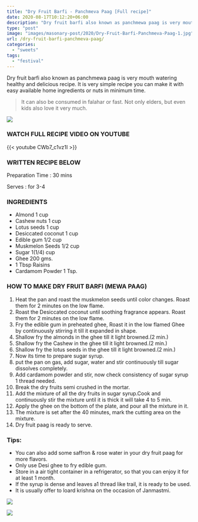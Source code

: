 ```yaml
---
title: "Dry Fruit Barfi - Panchmeva Paag [Full recipe]"
date: 2020-08-17T10:12:20+06:00
description: "Dry fruit barfi also known as panchmewa paag is very mouth watering healthy and delicious recipe."
type: "post"
image: "images/masonary-post/2020/Dry-Fruit-Barfi-Panchmeva-Paag-1.jpg"
url: /dry-fruit-barfi-panchmeva-paag/
categories: 
  - "sweets"
tags:
  - "festival"
---
```


Dry fruit barfi also known as panchmewa paag is very mouth watering healthy and delicious recipe. It is very simple recipe you can make it with easy available home ingredients or nuts in minimum time. 

> It can also be consumed in falahar or fast. Not only elders, but even kids also love it very much.


![](../images/masonary-post/2020/Dry-Fruit-Barfi-Panchmeva-Paag-2.jpg)

### WATCH FULL RECIPE VIDEO ON YOUTUBE   

{{< youtube CWb7_c1vz1I >}}


### WRITTEN RECIPE BELOW 

Preparation Time : 30 mins

Serves : for 3-4


### INGREDIENTS

- Almond 1 cup
- Cashew nuts 1 cup
- Lotus seeds 1 cup
- Desiccated coconut 1 cup
- Edible gum 1/2 cup
- Muskmelon Seeds 1/2 cup
- Sugar 1(1/4) cup
- Ghee 200 gms.
- 1 Tbsp Raisins
- Cardamom Powder 1 Tsp.


### HOW TO MAKE DRY FRUIT BARFI (MEWA PAAG)


1. Heat the pan and roast the muskmelon seeds until color changes. Roast them for 2 minutes on the low flame.
2. Roast the Desiccated coconut until soothing fragrance appears. Roast them for 2 minutes on the low flame.
3. Fry the edible gum in preheated ghee, Roast it in the low flamed Ghee by continuously stirring it till it expanded in shape.
4. Shallow fry the almonds in the ghee till it light browned.(2 min.)
5. Shallow fry the Cashew in the ghee till it light browned.(2 min.)
6. Shallow fry the lotus seeds in the ghee till it light browned.(2 min.)
7. Now its time to prepare sugar syrup.
8. put the pan on gas, add sugar, water and stir continuously till sugar dissolves completely.
9. Add cardamom powder and stir, now check consistency of sugar syrup 1 thread  needed.
10. Break the dry fruits semi crushed in the mortar. 
11. Add the mixture of all the dry fruits in sugar syrup.Cook and continuously stir the mixture until it is thick it will take 4 to 5 min.
12. Apply the ghee on the bottom of the plate, and pour all the mixture in it. 
13. The mixture is set after the 40 minutes, mark the cutting area on the mixture.  
14. Dry fruit paag is ready to serve.


### Tips:

* You can also add some saffron & rose water in your dry fruit paag for more flavors.
* Only use Desi ghee to fry edible gum.
* Store in a air tight container in a refrigerator, so that you can enjoy it for at least 1 month. 
* If the syrup is dense and leaves a1 thread like trail, it is ready to be used.
* It is usually offer to loard krishna on the occasion of Janmastmi.


![](../images/masonary-post/2020/Dry-Fruit-Barfi-Panchmeva-Paag-3.jpg)


![](../images/masonary-post/2020/Dry-Fruit-Barfi-Panchmeva-Paag-4.jpg)
